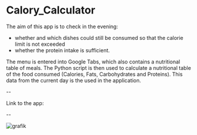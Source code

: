 # Calory_Calculator

The aim of this app is to check in the evening: 
- whether and which dishes could still be consumed so that the calorie limit is not exceeded 
- whether the protein intake is sufficient.

The menu is entered into Google Tabs, which also contains a nutritional table of meals. The Python script is then used to calculate a nutritional table of the food consumed (Calories, Fats, Carbohydrates and Proteins). This data from the current day is the used in the application.

--

Link to the app: 

--

![grafik](https://user-images.githubusercontent.com/77811022/182960619-73752f57-c93e-40e6-8851-164e60d9bb72.png)

